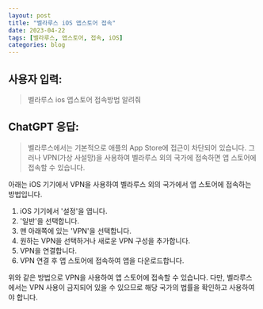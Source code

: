 ```yaml
---
layout: post
title: "벨라루스 iOS 앱스토어 접속"
date: 2023-04-22
tags: [벨라루스, 앱스토어, 접속, iOS]
categories: blog
---
```


## 사용자 입력:
> 벨라루스 ios 앱스토어 접속방법 알려줘

## ChatGPT 응답:
> 벨라루스에서는 기본적으로 애플의 App Store에 접근이 차단되어 있습니다. 그러나 VPN(가상 사설망)을 사용하여 벨라루스 외의 국가에 접속하면 앱 스토어에 접속할 수 있습니다. 

아래는 iOS 기기에서 VPN을 사용하여 벨라루스 외의 국가에서 앱 스토어에 접속하는 방법입니다.

1. iOS 기기에서 '설정'을 엽니다.
2. '일반'을 선택합니다.
3. 맨 아래쪽에 있는 'VPN'을 선택합니다.
4. 원하는 VPN을 선택하거나 새로운 VPN 구성을 추가합니다.
5. VPN을 연결합니다.
6. VPN 연결 후 앱 스토어에 접속하여 앱을 다운로드합니다.

위와 같은 방법으로 VPN을 사용하여 앱 스토어에 접속할 수 있습니다. 다만, 벨라루스에서는 VPN 사용이 금지되어 있을 수 있으므로 해당 국가의 법률을 확인하고 사용하여야 합니다.

